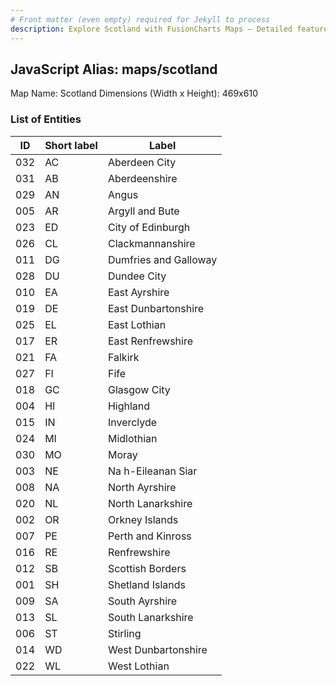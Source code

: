 ```yaml
---
# Front matter (even empty) required for Jekyll to process
description: Explore Scotland with FusionCharts Maps – Detailed features for seamless integration. Try now & enhance your data visualization today! 
---
```


## JavaScript Alias: maps/scotland

Map Name: Scotland
Dimensions (Width x Height): 469x610





### List of Entities

ID | Short label | Label
---|---|---|
032|AC|Aberdeen City
031|AB|Aberdeenshire
029|AN|Angus
005|AR|Argyll and Bute
023|ED|City of Edinburgh
026|CL|Clackmannanshire
011|DG|Dumfries and Galloway
028|DU|Dundee City
010|EA|East Ayrshire
019|DE|East Dunbartonshire
025|EL|East Lothian
017|ER|East Renfrewshire
021|FA|Falkirk
027|FI|Fife
018|GC|Glasgow City
004|HI|Highland
015|IN|Inverclyde
024|MI|Midlothian
030|MO|Moray
003|NE|Na h-Eileanan Siar
008|NA|North Ayrshire
020|NL|North Lanarkshire
002|OR|Orkney Islands
007|PE|Perth and Kinross
016|RE|Renfrewshire
012|SB|Scottish Borders
001|SH|Shetland Islands
009|SA|South Ayrshire
013|SL|South Lanarkshire
006|ST|Stirling
014|WD|West Dunbartonshire
022|WL|West Lothian

